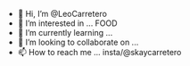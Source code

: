 - 👋 Hi, I’m @LeoCarretero
- 👀 I’m interested in ... FOOD
- 🌱 I’m currently learning ... 
- 💞️ I’m looking to collaborate on ...
- 📫 How to reach me ... insta/@skaycarretero 

<!---
LeoCarretero/LeoCarretero is a ✨ special ✨ repository because its `README.md` (this file) appears on your GitHub profile.
You can click the Preview link to take a look at your changes.
--->
